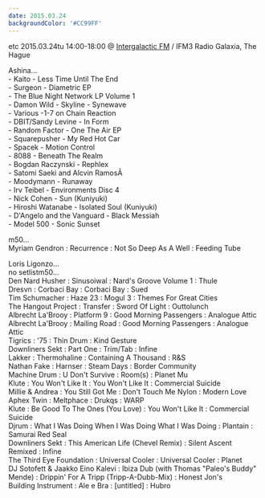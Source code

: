 ```yaml
---
date: 2015.03.24
backgroundColor: '#CC99FF'
---
```


etc 2015.03.24tu 14:00-18:00 @ [Intergalactic FM](http://www.intergalacticfm.com/) / IFM3 Radio Galaxia, The Hague  

Ashina...  
\- Kaito - Less Time Until The End  
\- Surgeon - Diametric EP  
\- The Blue Night Network LP Volume 1  
\- Damon Wild - Skyline - Synewave  
\- Various -1-7 on Chain Reaction  
\- DBIT/Sandy Levine - In Form  
\- Random Factor - One The Air EP  
\- Squarepusher - My Red Hot Car  
\- Spacek - Motion Control  
\- 8088 - Beneath The Realm  
\- Bogdan Raczynski - Rephlex  
\- Satomi Saeki and Alcvin RamosÂ  
\- Moodymann - Runaway  
\- Irv Teibel - Environments Disc 4  
\- Nick Cohen - Sun (Kuniyuki)  
\- Hiroshi Watanabe - Isolated Soul (Kuniyuki)  
\- D'Angelo and the Vanguard - Black Messiah  
\- Model 500 - Sonic Sunset  

m50...  
Myriam Gendron : Recurrence : Not So Deep As A Well : Feeding Tube  

Loris Ligonzo...  
no setlistm50...  
Den Nard Husher : Sinusoiwal : Nard's Groove Volume 1 : Thule  
Dresvn : Corbaci Bay : Corbaci Bay : Sued  
Tim Schumacher : Haze 23 : Mogul 3 : Themes For Great Cities  
The Hangout Project : Transfer : Sword Of Light : Outtolunch  
Albrecht La'Brooy : Platform 9 : Good Morning Passengers : Analogue Attic  
Albrecht La'Brooy : Mailing Road : Good Morning Passengers : Analogue Attic  
Tigrics : '75 : Thin Drum : Kind Gesture  
Downliners Sekt : Part One : Trim/Tab : Infine  
Lakker : Thermohaline : Containing A Thousand : R&S  
Nathan Fake : Harnser : Steam Days : Border Community  
Machine Drum : U Don't Survive : Room(s) : Planet Mu  
Klute : You Won't Like It : You Won't Like It : Commercial Suicide  
Millie & Andrea : You Still Got Me : Don't Touch Me Nylon : Modern Love  
Aphex Twin : Meltphace : Drukqs : WARP  
Klute : Be Good To The Ones (You Love) : You Won't Like It : Commercial Suicide  
Djrum : What I Was Doing When I Was Doing What I Was Doing : Plantain : Samurai Red Seal  
Downliners Sekt : This American Life (Chevel Remix) : Silent Ascent Remixed : Infine  
The Third Eye Foundation : Universal Cooler : Universal Cooler : Planet  
DJ Sotofett & Jaakko Eino Kalevi : Ibiza Dub (with Thomas "Paleo's Buddy" Mende) : Drippin' For A Tripp (Tripp-A-Dubb-Mix) : Honest Jon's  
Building Instrument : Ale e Bra : \[untitled\] : Hubro